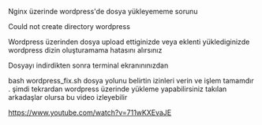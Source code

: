 Nginx üzerinde wordpress'de dosya yükleyememe sorunu

Could not create directory wordpress 

Wordpress üzerinden dosya upload ettiginizde veya eklenti yüklediginizde 
wordpress dizin oluşturamama hatasını alırsınız

Dosyayı indirdikten sonra terminal ekranınınızdan 

bash wordpress_fix.sh 
dosya yolunu belirtin
izinleri verin ve işlem tamamdır . şimdi tekrardan wordpress üzerinde yükleme yapabilirsiniz
takılan arkadaşlar olursa bu video izleyebilir

https://www.youtube.com/watch?v=711wKXEvaJE

